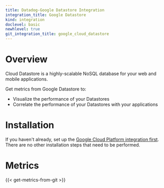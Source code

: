 ```yaml
---
title: Datadog-Google Datastore Integration
integration_title: Google Datastore
kind: integration
doclevel: basic
newhlevel: true
git_integration_title: google_cloud_datastore
---
```


# Overview
Cloud Datastore is a highly-scalable NoSQL database for your web and mobile applications.

Get metrics from Google Datastore to:

* Visualize the performance of your Datastores
* Correlate the performance of your Datastores with your applications

# Installation

If you haven't already, set up the [Google Cloud Platform integration first](/integrations/google_cloud_platform). There are no other installation steps that need to be performed.

# Metrics

{{< get-metrics-from-git >}}

